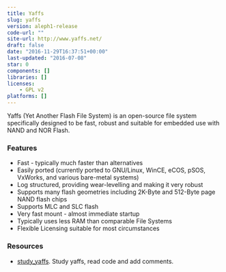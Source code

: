 ```yaml
---
title: Yaffs
slug: yaffs
version: aleph1-release
code-url: ""
site-url: http://www.yaffs.net/
draft: false
date: "2016-11-29T16:37:51+00:00"
last-updated: "2016-07-08"
star: 0
components: []
libraries: []
licenses:
    - GPL v2
platforms: []
---
```

Yaffs (Yet Another Flash File System) is an open-source file system specifically designed to be fast, robust and suitable for embedded use with NAND and NOR Flash.

<!--more-->

### Features

- Fast - typically much faster than alternatives
- Easily ported (currently ported to GNU/Linux, WinCE, eCOS, pSOS, VxWorks, and various bare-metal systems)
- Log structured, providing wear-levelling and making it very robust
- Supports many flash geometries including 2K-Byte and 512-Byte page NAND flash chips
- Supports MLC and SLC flash
- Very fast mount - almost immediate startup
- Typically uses less RAM than comparable File Systems
- Flexible Licensing suitable for most circumstances

### Resources
<!--github-projects-->
- [study_yaffs](https://github.com/zhaogezhang/study_yaffs). Study yaffs, read code and add comments.
